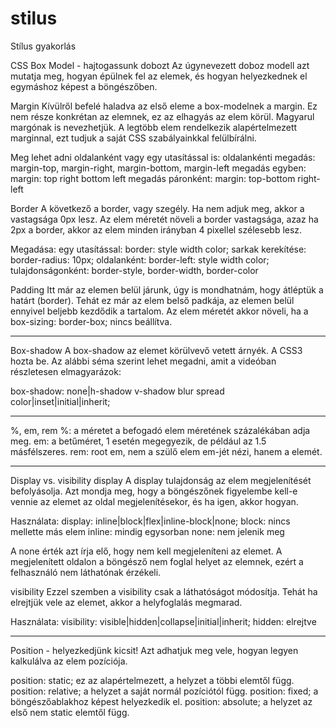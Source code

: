 # stilus
Stílus gyakorlás

CSS Box Model - hajtogassunk dobozt
Az úgynevezett doboz modell azt mutatja meg, hogyan épülnek fel az elemek, és hogyan helyezkednek el egymáshoz képest a böngészőben.


Margin
Kívülről befelé haladva az első eleme a box-modelnek a margin. Ez nem része konkrétan az elemnek, ez az elhagyás az elem körül. Magyarul margónak is nevezhetjük. A legtöbb elem rendelkezik alapértelmezett marginnal, ezt tudjuk a saját CSS szabályainkkal felülbírálni.

Meg lehet adni oldalanként vagy egy utasítással is:
oldalankénti megadás: margin-top, margin-right, margin-bottom, margin-left
megadás egyben: margin: top right bottom left
megadás páronként: margin: top-bottom right-left


Border
A következő a border, vagy szegély. Ha nem adjuk meg, akkor a vastagsága 0px lesz. Az elem méretét növeli a border vastagsága, azaz ha 2px a border, akkor az elem minden irányban 4 pixellel szélesebb lesz.

Megadása:
egy utasítással: border: style width color;
sarkak kerekítése: border-radius: 10px;
oldalanként: border-left: style width color;
tulajdonságonként: border-style, border-width, border-color


Padding
Itt már az elemen belül járunk, úgy is mondhatnám, hogy átléptük a határt (border). Tehát ez már az elem belső padkája, az elemen belül ennyivel beljebb kezdődik a tartalom. Az elem méretét akkor növeli, ha a box-sizing: border-box; nincs beállítva.

***

Box-shadow
A box-shadow az elemet körülvevő vetett árnyék. A CSS3 hozta be. Az alábbi séma szerint lehet megadni, amit a videóban részletesen elmagyarázok:

box-shadow: none|h-shadow v-shadow blur spread color|inset|initial|inherit;

***

%, em, rem
%: a méretet a befogadó elem méretének százalékában adja meg.
em: a betűméret, 1 esetén megegyezik, de például az 1.5 másfélszeres.
rem: root em, nem a szülő elem em-jét nézi, hanem a <html> elemét.

***

Display vs. visibility
display
A display tulajdonság az elem megjelenítését befolyásolja. Azt mondja meg, hogy a böngészőnek figyelembe kell-e vennie az elemet az oldal megjelenítésekor, és ha igen, akkor hogyan.

Használata: display: inline|block|flex|inline-block|none;
block: nincs mellette más elem
inline: mindig egysorban
none: nem jelenik meg

A none érték azt írja elő, hogy nem kell megjeleníteni az elemet. A megjelenített oldalon a böngésző nem foglal helyet az elemnek, ezért a felhasználó nem láthatónak érzékeli.

visibility
Ezzel szemben a visibility csak a láthatóságot módosítja. Tehát ha elrejtjük vele az elemet, akkor a helyfoglalás megmarad.

Használata: visibility: visible|hidden|collapse|initial|inherit;
hidden: elrejtve

***

Position - helyezkedjünk kicsit!
Azt adhatjuk meg vele, hogyan legyen kalkulálva az elem pozíciója.

position: static; ez az alapértelmezett, a helyzet a többi elemtől függ.
position: relative; a helyzet a saját normál pozíciótól függ.
position: fixed; a böngészőablakhoz képest helyezkedik el.
position: absolute; a helyzet az első nem static elemtől függ.
